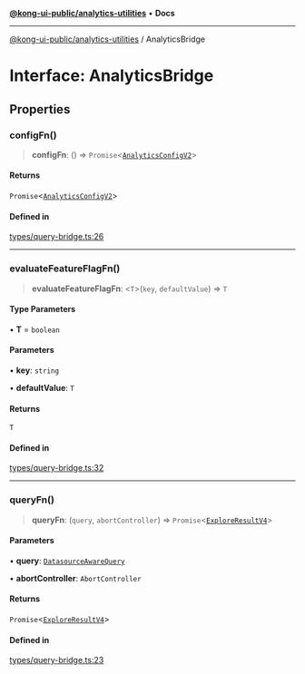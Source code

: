 [**@kong-ui-public/analytics-utilities**](../README.md) • **Docs**

***

[@kong-ui-public/analytics-utilities](../README.md) / AnalyticsBridge

# Interface: AnalyticsBridge

## Properties

### configFn()

> **configFn**: () => `Promise`\<[`AnalyticsConfigV2`](AnalyticsConfigV2.md)\>

#### Returns

`Promise`\<[`AnalyticsConfigV2`](AnalyticsConfigV2.md)\>

#### Defined in

[types/query-bridge.ts:26](https://github.com/Kong/public-ui-components/blob/main/packages/analytics/analytics-utilities/src/types/query-bridge.ts#L26)

***

### evaluateFeatureFlagFn()

> **evaluateFeatureFlagFn**: \<`T`\>(`key`, `defaultValue`) => `T`

#### Type Parameters

• **T** = `boolean`

#### Parameters

• **key**: `string`

• **defaultValue**: `T`

#### Returns

`T`

#### Defined in

[types/query-bridge.ts:32](https://github.com/Kong/public-ui-components/blob/main/packages/analytics/analytics-utilities/src/types/query-bridge.ts#L32)

***

### queryFn()

> **queryFn**: (`query`, `abortController`) => `Promise`\<[`ExploreResultV4`](ExploreResultV4.md)\>

#### Parameters

• **query**: [`DatasourceAwareQuery`](../type-aliases/DatasourceAwareQuery.md)

• **abortController**: `AbortController`

#### Returns

`Promise`\<[`ExploreResultV4`](ExploreResultV4.md)\>

#### Defined in

[types/query-bridge.ts:23](https://github.com/Kong/public-ui-components/blob/main/packages/analytics/analytics-utilities/src/types/query-bridge.ts#L23)
